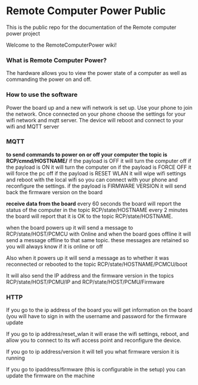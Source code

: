 # Remote Computer Power Public

This is the public repo for the documentation of the Remote computer power project

Welcome to the RemoteComputerPower wiki!

### What is Remote Computer Power? ###

The hardware allows you to view the power state of a computer as well as commanding the power on and off.

### How to use the software ###
Power the board up and a new wifi network is set up. Use your phone to join the network. Once connected on your phone choose the settings for your wifi network and mqtt server. The device will reboot and connect to your wifi and MQTT server

### MQTT ###
**to send commands to power on or off your computer the topic is**
**RCP/cmnd/HOSTNAME/**
if the payload is OFF it will turn the computer off
if the payload is ON it will turn the computer on
if the payload is FORCE OFF it will force the pc off
if the payload is RESET WLAN it will wipe wifi settings and reboot with the local wifi so you can connect with your phone and reconfigure the settings. 
if the payload is FIRMWARE VERSION it will send back the firmware version on the board

**receive data from the board**
every 60 seconds the board will report the status of the computer in the topic RCP/state/HOSTNAME
every 2 minutes the board will report that it is OK to the topic RCP/state/HOSTNAME.

when the board powers up it will send a message to RCP/state/HOST/PCMCU with Online and when the board goes offline it will send a message offline to that same topic. these messages are retained so you will always know if it is online or off

Also when it powers up it will send a message as to whether it was reconnected or rebooted to the topic RCP/state/HOSTNAME/PCMCU/boot

It will also send the IP address and the firmware version in the topics RCP/state/HOST/PCMU/IP and RCP/state/HOST/PCMU/Firmware

### HTTP ###
If you go to the ip address of the board you will get information on the board (you will have to sign in with the username and password for the firmware update

If you go to ip address/reset_wlan it will erase the wifi settings, reboot, and allow you to connect to its wifi access point and reconfigure the device.

If you go to ip address/version it will tell you what firmware version it is running

If you go to ipaddress/firmware (this is configurable in the setup) you can update the firmware on the machine
